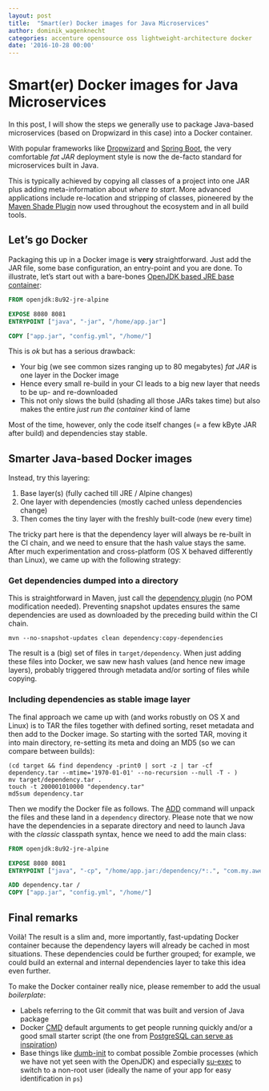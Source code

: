 ```yaml
---
layout: post
title:  "Smart(er) Docker images for Java Microservices"
author: dominik_wagenknecht
categories: accenture opensource oss lightweight-architecture docker
date: '2016-10-28 00:00'
---
```


# Smart(er) Docker images for Java Microservices

In this post, I will show the steps we generally use to package Java-based microservices
(based on Dropwizard in this case) into a Docker container.

With popular frameworks like [Dropwizard](http://www.dropwizard.io/) 
and [Spring Boot](https://projects.spring.io/spring-boot/), the very comfortable _fat JAR_ 
deployment style is now the de-facto standard for microservices built in Java.

This is typically achieved by copying all classes of a project into 
one JAR plus adding meta-information about _where to start_. More advanced applications 
include re-location and stripping of classes, pioneered by the 
[Maven Shade Plugin](https://maven.apache.org/plugins/maven-shade-plugin/) 
now used throughout the ecosystem and in all build tools.

## Let’s go Docker

Packaging this up in a Docker image is **very** straightforward. Just add the JAR file, 
some base configuration, an entry-point and you are done. To illustrate, let’s start out with a bare-bones [OpenJDK based JRE base container](https://hub.docker.com/_/openjdk/):

```Dockerfile
FROM openjdk:8u92-jre-alpine

EXPOSE 8080 8081
ENTRYPOINT ["java", "-jar", "/home/app.jar"]

COPY ["app.jar", "config.yml", "/home/"]
```

This is _ok_ but has a serious drawback:

- Your big (we see common sizes ranging up to 80 megabytes) _fat JAR_ is one layer in the Docker image
- Hence every small re-build in your CI leads to a big new layer that needs to be up- and re-downloaded
- This not only slows the build (shading all those JARs takes time) but 
  also makes the entire _just run the container_ kind of lame

Most of the time, however, only the code itself changes (= a few kByte JAR after build) and dependencies stay stable.

## Smarter Java-based Docker images

Instead, try this layering:

1. Base layer(s) (fully cached till JRE / Alpine changes)
2. One layer with dependencies (mostly cached unless dependencies change)
3. Then comes the tiny layer with the freshly built-code (new every time)

The tricky part here is that the dependency layer will always be re-built in the CI chain, and we need to ensure that the hash value stays the same. After much experimentation and cross-platform (OS X behaved differently than Linux), we came up with the following strategy:

### Get dependencies dumped into a directory

This is straightforward in Maven, just call the 
[dependency plugin](http://maven.apache.org/plugins/maven-dependency-plugin/) 
(no POM modification needed). Preventing snapshot updates ensures the same dependencies 
are used as downloaded by the preceding build within the CI chain.

```
mvn --no-snapshot-updates clean dependency:copy-dependencies
```

The result is a (big) set of files in `target/dependency`. When just adding these files into 
Docker, we saw new hash values (and hence new image layers), probably triggered through 
metadata and/or sorting of files while copying. 

### Including dependencies as stable image layer

The final approach we came up with (and works robustly on OS X and Linux) is to TAR the 
files together with defined sorting, reset metadata and then add to the Docker image. 
So starting with the sorted TAR, moving it into main directory, re-setting its meta and 
doing an MD5 (so we can compare between builds):

```shell
(cd target && find dependency -print0 | sort -z | tar -cf dependency.tar --mtime='1970-01-01' --no-recursion --null -T - )
mv target/dependency.tar .
touch -t 200001010000 "dependency.tar"
md5sum dependency.tar
```

Then we modify the Docker file as follows. The 
[ADD](https://docs.docker.com/engine/reference/builder/#/add) 
command will unpack the files and these land in a `dependency` directory. 
Please note that we now have the dependencies in a separate directory 
and need to launch Java with the _classic_ classpath syntax, 
hence we need to add the main class:

```Dockerfile
FROM openjdk:8u92-jre-alpine

EXPOSE 8080 8081
ENTRYPOINT ["java", "-cp", "/home/app.jar:/dependency/*:.", "com.my.awesome.AppStartsHere"]

ADD dependency.tar /
COPY ["app.jar", "config.yml", "/home/"]
```


## Final remarks

Voilà! The result is a slim and, more importantly, fast-updating Docker container because the 
dependency layers will already be cached in most situations. These dependencies could be 
further grouped; for example, we could build an external and internal dependencies layer to take 
this idea even further. 

To make the Docker container really nice, please remember to add the usual _boilerplate_: 

- Labels referring to the Git commit that was built and version of Java package
- Docker [CMD](https://docs.docker.com/engine/reference/builder/#/cmd) default arguments to 
  get people running quickly and/or a good small starter script (the one from 
  [PostgreSQL can serve as inspiration](https://github.com/docker-library/postgres/blob/master/docker-entrypoint.sh))
- Base things like [dumb-init](https://github.com/Yelp/dumb-init) to combat possible 
  Zombie processes (which we have not yet seen with the OpenJDK) and especially 
  [su-exec](https://github.com/ncopa/su-exec) to switch to a non-root user (ideally the name of 
  your app for easy identification in `ps`)
